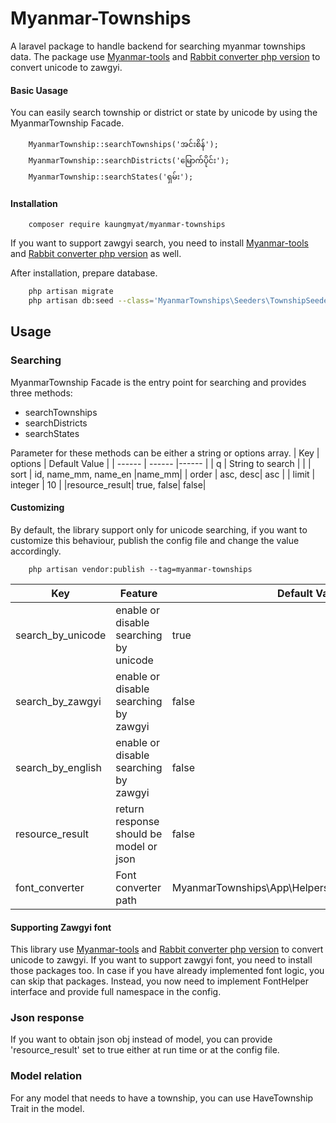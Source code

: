 # Myanmar-Townships

A laravel package to handle backend for searching myanmar townships data.
The package use [Myanmar-tools](https://github.com/google/myanmar-tools) and [Rabbit converter php version](https://github.com/Rabbit-Converter/Rabbit-PHP) to convert unicode to zawgyi.

#### Basic Uasage
You can easily search township or district or state by unicode by using the MyanmarTownship Facade.
```
    MyanmarTownship::searchTownships('အင်းစိန်');
    MyanmarTownship::searchDistricts('မြောက်ပိုင်း');
    MyanmarTownship::searchStates('ရှမ်း');
```
#### Installation
```
    composer require kaungmyat/myanmar-townships
```
If you want to support zawgyi search, you need to install [Myanmar-tools](https://github.com/google/myanmar-tools) and [Rabbit converter php version](https://github.com/Rabbit-Converter/Rabbit-PHP) as well.

After installation, prepare database.
```sh
    php artisan migrate
    php artisan db:seed --class='MyanmarTownships\Seeders\TownshipSeeder'
```

## Usage
### Searching
MyanmarTownship Facade is the entry point for searching and provides three methods:
 - searchTownships
 - searchDistricts
 - searchStates
 
Parameter for these methods can be either a string or options array.
| Key | options | Default Value |
| ------ | ------ |------ |
| q | String to search | |
| sort | id, name_mm, name_en |name_mm|
| order | asc, desc| asc |
| limit | integer | 10 |
|resource_result| true, false| false|

#### Customizing
By default, the library support only for unicode searching, if you want to customize this behaviour, publish the config file and change the value accordingly.
```
    php artisan vendor:publish --tag=myanmar-townships
```
 | Key | Feature | Default Value |
 | ------ | ------ |------ |
 | search_by_unicode | enable or disable searching by unicode | true |
 | search_by_zawgyi | enable or disable searching by zawgyi | false |
 | search_by_english | enable or disable searching by zawgyi | false |
 | resource_result | return response should be model or json | false |
 | font_converter | Font converter path | MyanmarTownships\App\Helpers\Contracts\FontConverter |
 
 #### Supporting Zawgyi font
 This library use  [Myanmar-tools](https://github.com/google/myanmar-tools) and [Rabbit converter php version](https://github.com/Rabbit-Converter/Rabbit-PHP) to convert unicode to zawgyi. If you want to support zawgyi font, you need to install those packages too.
 In case if you have already implemented font logic, you can skip that packages. Instead, you now need to implement FontHelper interface and provide full namespace in the config.
 
 ### Json response
 If you want to obtain json obj instead of model, you can provide 'resource_result' set to true either at run time or at the config file.
 
 ### Model relation
 For any model that needs to have a township, you can use HaveTownship Trait in the model.
 
